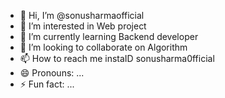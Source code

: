 - 👋 Hi, I’m @sonusharmaofficial
- 👀 I’m interested in Web project
- 🌱 I’m currently learning Backend developer
- 💞️ I’m looking to collaborate on Algorithm
- 📫 How to reach me instaID sonusharma0fficial
- 😄 Pronouns: ...
- ⚡ Fun fact: ...

<!---
sonusharmaofficial/sonusharmaofficial is a ✨ special ✨ repository because its `README.md` (this file) appears on your GitHub profile.
You can click the Preview link to take a look at your changes.
--->
